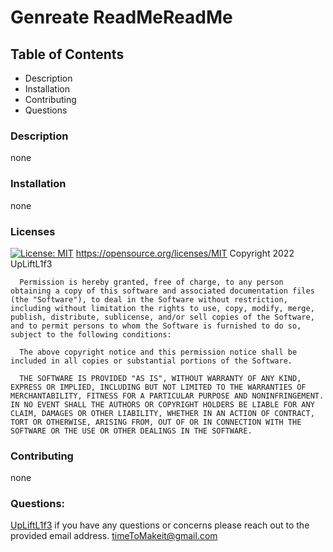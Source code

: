 # Genreate ReadMeReadMe

  ## Table of Contents
  - Description
  - Installation
  - Contributing
  - Questions
  
  ### Description
  none
  
  ### Installation
  none
  
  ### Licenses
  [![License: MIT](https://img.shields.io/badge/License-MIT-yellow.svg)](https://opensource.org/licenses/MIT)
  https://opensource.org/licenses/MIT
  Copyright 2022 UpLiftL1f3

      Permission is hereby granted, free of charge, to any person obtaining a copy of this software and associated documentation files (the "Software"), to deal in the Software without restriction, including without limitation the rights to use, copy, modify, merge, publish, distribute, sublicense, and/or sell copies of the Software, and to permit persons to whom the Software is furnished to do so, subject to the following conditions:
      
      The above copyright notice and this permission notice shall be included in all copies or substantial portions of the Software.
      
      THE SOFTWARE IS PROVIDED "AS IS", WITHOUT WARRANTY OF ANY KIND, EXPRESS OR IMPLIED, INCLUDING BUT NOT LIMITED TO THE WARRANTIES OF MERCHANTABILITY, FITNESS FOR A PARTICULAR PURPOSE AND NONINFRINGEMENT. IN NO EVENT SHALL THE AUTHORS OR COPYRIGHT HOLDERS BE LIABLE FOR ANY CLAIM, DAMAGES OR OTHER LIABILITY, WHETHER IN AN ACTION OF CONTRACT, TORT OR OTHERWISE, ARISING FROM, OUT OF OR IN CONNECTION WITH THE SOFTWARE OR THE USE OR OTHER DEALINGS IN THE SOFTWARE.
  
  ### Contributing
  none
  
  ### Questions: 
  [ UpLiftL1f3](https://github.com/UpLiftL1f3/04-HW)
  if you have any questions or concerns please reach out to the provided email address.
  timeToMakeit@gmail.com
  

  